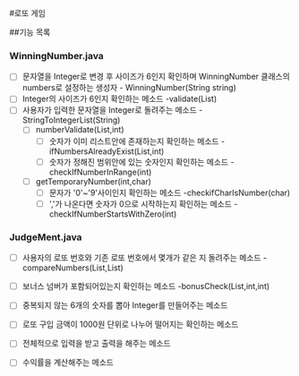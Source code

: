 #로또 게임

##기능 목록

### WinningNumber.java
- [ ] 문자열을 Integer<List>로 변경 후 사이즈가 6인지 확인하며 WinningNumber 클래스의 numbers로 설정하는 생성자 - WinningNumber(String string)
- [ ] Integer<List>의 사이즈가 6인지 확인하는 메소드 -validate(List<Integer>)
- [ ] 사용자가 입력한 문자열을 Integer<List>로 돌려주는 메소드 - StringToIntegerList(String)
   - [ ] numberValidate(List<Integer>,int)
      - [ ] 숫자가 이미 리스트안에 존재하는지 확인하는 메소드 -ifNumbersAlreadyExist(List<Integer>,int)
      - [ ] 숫자가 정해진 범위안에 있는 숫자인지 확인하는 메소드 -checkIfNumberInRange(int)
   - [ ] getTemporaryNumber(int,char)
      - [ ] 문자가 '0'~'9'사이인지 확인하는 메소드 -checkifCharIsNumber(char)
      - [ ] ','가 나온다면 숫자가 0으로 시작하는지 확인하는 메소드 - checkIfNumberStartsWithZero(int)
     
### JudgeMent.java
- [ ] 사용자의 로또 번호와 기존 로또 번호에서 몇개가 같은 지 돌려주는 메소드 - compareNumbers(List<integer>,List<Integer>)
- [ ] 보너스 넘버가 포함되어있는지 확인하는 메소드 -bonusCheck(List<Integer>,int,int)


- [ ] 중복되지 않는 6개의 숫자를 뽑아 Integer<List>를 만들어주는 메소드
- [ ] 로또 구입 금액이 1000원 단위로 나누어 떨어지는 확인하는 메소드
- [ ] 전체적으로 입력을 받고 출력을 해주는 메소드
- [ ] 수익률을 계산해주는 메소드